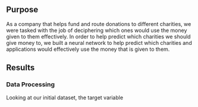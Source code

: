 ## Purpose

As a company that helps fund and route donations to different charities, we were tasked with the job of deciphering which ones would use the money given to them effectively. In order to help predict which charities we should give money to, we built a neural network to help predict which charities and applications would effectively use the money that is given to them. 

## Results

### Data Processing

Looking at our initial dataset, the target variable
